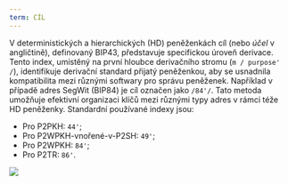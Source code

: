 ```yaml
---
term: CÍL
---
```


V deterministických a hierarchických (HD) peněženkách cíl (nebo _účel_ v angličtině), definovaný BIP43, představuje specifickou úroveň derivace. Tento index, umístěný na první hloubce derivačního stromu (`m / purpose' /`), identifikuje derivační standard přijatý peněženkou, aby se usnadnila kompatibilita mezi různými softwary pro správu peněženek. Například v případě adres SegWit (BIP84) je cíl označen jako `/84'/`. Tato metoda umožňuje efektivní organizaci klíčů mezi různými typy adres v rámci téže HD peněženky. Standardní používané indexy jsou:
* Pro P2PKH: `44'`;
* Pro P2WPKH-vnořené-v-P2SH: `49'`;
* Pro P2WPKH: `84'`;
* Pro P2TR: `86'`.

![](../../dictionnaire/assets/20.png)